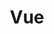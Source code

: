 ---
title: Vue 
description: Vue integration of Payment Intents API & Stripe Elements
weight: 37
lastmod: 2020-04-20T10:23:30-09:00
draft: false
vimeo: 
icon: vue
video_length: 1:00
---